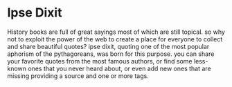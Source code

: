 Ipse Dixit
==========

History books are full of great sayings most of which are still topical. so why not to exploit the power of the web to create a place for everyone to collect and share beautiful quotes? ipse dixit, quoting one of the most popular aphorism of the pythagoreans, was born for this purpose. you can share your favorite quotes from the most famous authors, or find some less-known ones that you never heard about, or even add new ones that are missing providing a source and one or more tags.
